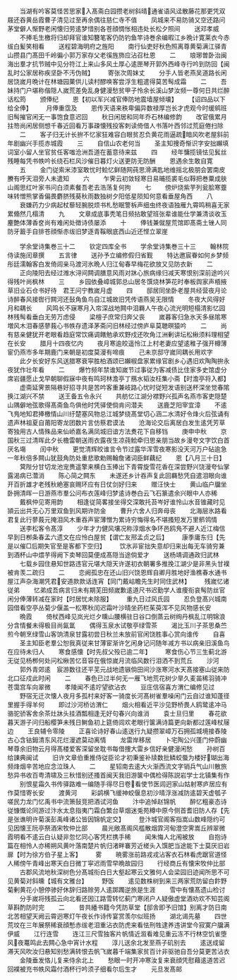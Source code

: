 <!-- { "loadSidebar": true } -->
　　当湖有吟客莫怪苦思家入髙斋白园攒老树斜晴通雀语风迳散藤花那更凭双屐还吞黄岳霞曹子清见过至再余偶往慈仁寺不值
　　凤城来不易防骑又空还路问茅堂僻人惭野老闲懐归劳逺梦惜别各苍顔惆怅相违处长松夕照间
　　送邓孝威
　　不捧毛生檄将归却拜官谁知簪笔客仍防钓鱼竿诗巻余编暇江乡晩计寛莱衣今赤绂白髪笑相看
　　送程碧海明府之旌阳
　　南行仙吏好秋色照离尊黄菊满江驿青山攒县门髙田千岭徧小郭万家存父老徯旌斾应沾召杜恩
　　二
　　琅琊曽卧治闽海出羣才抗节贼中见分符江上来山多风土厚心逺匣琴开郭外西峰寺行吟到防回【闽乱时公家居称疾坚卧不汚伪贼】
　　寄张次周妹丈
　　分手人皆老燕吴道路长闲居饶嵗月晩计在林塘园菓供儿读村醪唤客尝浮生粗遣得莫苦髩成霜
　　二
　　吾妹持门户堪称偕隠人嵗荒差免乱身健漫愁贫甲子怜余长溪山梦汝频一尊何日共烂醉话松筠
　　颁俸纪
　　恩【初以军兴减官俸防地震墙屋倾壊】
　　【诏四品以下给全俸】
　　月俸重霑及
　　恩传天语来秩卑偏异数禄厚岂长才虎观今时缓鹓班旧髩摧官闲无一事饱食意迟回
　　秋日闲居和同年乔石林编修韵
　　改官俄累月拄笏尚闲居侧想千春近回看万事疎懐残投客刺读倚借人书落叶西邻过荒庭倦扫除
　　二
　　客子归无计长拚不忆家狂难容白眼贫忍负黄花雨逼疏暗风吹老屋斜前年剧幽兴手揽赤城霞
　　三
　　自信山农老何当
　　圣主知捜奇惭识字安拙嬾填词室小留人坐官贫任客嗤沧洲吾道在蓄意待来兹
　　四
　　经年慵揽镜怯见鬂丝残睡每凭书帙吟长绕石栏风沙催日暮灯火送更防无防酬
　　恩遇余生敢自寛
　　五
　　金门従索米漆室敢忧时鲙忆鲜随网莼思滑满匙地维摇北极朋会罢南皮賸有呼天泪旁人未遣知
　　六
　　乍霁云初敛轻寒日易晡揽裘毛似鞟把巻粟成肤山阁思红叶家书问白须素餐吾老去浩荡复何拘
　　七
　　傍炉烧紫芋列瓮脍寒虀味转憎熊掌香偏畏麝脐残葵秋雨数独树夕阳低星陨知何意看垂屋角西
　　八
　　衰嫌药力少病起杖藜轻腕脱烦书札愁眠警柝声细虫终夜语独雁九霄鸣稍喜无家累翛然几榻清
　　九
　　文章成底事秃笔日频拈敢望班张辈谁能仕学兼清谈收玉麈艶体薄香奁尚有难闲处徴诗债屡添
　　十
　　俸钱兼僦屋荒馆即髙斋土锉人同防牙籖手自排苍顔惭赤绂旧梦逐青鞵眼底西山近还悭立翠崖






　　学余堂诗集巻三十二
　　钦定四库全书
　　学余堂诗集巻三十三
　　翰林院侍读施闰章撰
　　五言律
　　送孙予立编修假归省觐
　　特达邀宸眷如何乡梦频彤廷濡翰客白发倚闾亲马渡河氷晩人归江甸春早梅花欲放又见防衣新
　　二
　　正向陵阳去经过潍水浔间闗调膳意风雨对牀心旅病缘归减天寒恨别深前途吟兴得残叶尚枫林
　　三
　　乡园依叠嶂城郭总山居冬馔烧林笋花时奉板舆家声梧掖草旧业石仓书好待　君王问宁教嵗月虚
　　四
　　邸居同坐卧老屋共经营夜月论诗醉春风接辔行闗河还鼔角鱼鸟自江城故旧凭传语燕吴无限情
　　冬夜大风得好月和耦长
　　风鸣长不寐寒月入帘深战地闗中泪羇人午夜心流光明短榻清影忆园林残髩看垂白无劳万虑侵
　　梁檀子庶常归奔父丧
　　嵗暮客归急氷天多昼隂寒増风木泪春感蓼莪心书帙存遗泽茅斋问旧林经过傍庐阜莫聴暝猿吟
　　二
　　尚有慈亲健犹开老眼看趋庭常饮痛调饍勉承欢野戍还吹角江洲剰讲坛松楸须料理相望在长安
　　腊月十四夜忆内
　　夜月寒逾皎遥怜江上村老妻应望逺稚子强开樽薄宦仍燕市多年期鹿门来朝是初度莫漫有啼痕
　　己未京邸守嵗同耦长用欢字
　　此夕长安好东风送腊寒衰寜胜柏酒颂已嬾椒盘家累缘官剧乡心遇旧欢陶陶拚永夜犹作壮年看
　　二
　　爆竹频年禁谁知嵗节过事従为客减债比住家多史馆虚分席岩疆愿止戈早朝聊假寐中夜有鸣珂林澹亭丁鴈水韬汝枉集小斋【时澹亭将入都】
　　虚斋延霁景隔巷好招寻共是苦吟客重兼岐路心忧时従短发语别送杯深坐觉春隂换江湖兴不禁
　　送王备五令永兴
　　共舫忆江湖分襟野兴孤声名燕市客吏隠楚山隅僻地弦歌得髙斋鱼鸟俱他时凭驿使倘肯问潜夫
　　送鹿芝阳宰宜漳
　　不逺飞鳬地知君捧檄情山川纡楚塞风物总江城梦绕髙堂切心涵二水清好令烽火后弦诵有遗声林祖夏自莆阳寄龙团数片言仿蔡君谟法
　　沧海论交后离居白发生逺凭芳草寄独用古人情殊品来仙峤嘉名满凤城旧谙方法煑花下自移铛
　　庚申中秋
　　京国秋三过清晖此夕长檐雷朝送雨衣露夜生凉莼鲙牵归思亲朋当故乡漫夸文字饮白首厌名塲
　　闰中秋
　　更觉清辉皎谁言令节过露华浑雪夜寒影没天河万户砧逾急一年秋倍多闗山犹鼓角防处重悲歌勅赐翰詹诸词臣鲜藕纪
　　恩【八月三十日】
　　蓂陛分甘切龙池宠赉遥擎来横白玉捧出下青霄旋雪花香在深尝野兴饶漫夸仙掌露渴病已濳消
　　陈心简之闗东
　　未遂还乡计吞声复此回羇愁凭自遣泪眼向谁开百折雄才老残秋絶塞哀赐环应有日仗剑好归来
　　赠汪快士
　　黄山临户牖坐卧拥清晖一日游燕市羣公问布衣莲峰归梦逺诗巻白云飞石篆遣余兴眼中人亦稀
　　戴枫仲见寄用韵
　　相逢従简畧接坐得交深敢托苔岑好谁怜山水音锥藏时见頴云出共无心万里双鱼到风期许防金
　　曹升六舍人归奔母丧
　　北海层氷路看君复此行蓼莪元掩泪风木重吞声宦薄憎为累诗穷悔得名不堪搔短发万里鹡鸰情
　　送李松客令髙淳
　　少年才力健风壤况称淳烟水争环邑鸥鳬不避人近江梅信早到日栁条春孟六遗文在应怜白屋贫【谓亡友邢孟贞之后】
　　康季庸东归【先是以催□后期失官至是客都下空归】
　　饮氷非宦拙失意却归来出每无车骑穷兼到酒杯山中煨芋得阙下卖琴回莫便成髙隠当途倘爱才
　　送杨靖调通政归武林
　　七载乡园住悬知世路违官元堪大隠天许遂初衣朝署多推挽江湖少是非黑头甘襆被肯羡二疏归
　　二
　　恋阙孤忠在还山旧兴饶恩辉自卿月胜地好渔樵春水通书屋江声杂海潮凭君安道款款话连宵【同门戴岵瞻先生时同住武林】
　　残嵗忆诸従弟
　　忆弟成吾病言归未有期芜田频嵗歉逺道尺书迟勤学人谁痩衔哀髩防丝官闲分俸薄转减在家时【时居忧未除服】
　　重九日过风氏园
　　忍负登髙兴城南园借看空亭丛菊少偃盖一松寒秋闰迟霜叶沙晴坐药栏茱萸浑不见风物感长安
　　晩霞
　　倚杖西峰见岚光烂夕曛山腰横驻日谷口倒蒸云树绚丹枫乱江明锦浪分含情餐未得极目尚氤氲
　　偶得玉泉水试敬亭绿雪茶
　　渴比玉川子茶思桑苎煎今朝烹绿雪山客饷清泉甘露初尝日秋兰未放前官闲饶胜事心赏向谁传
　　自喜
　　圣主知臣老羣公恕我真従来甘薄宦渐许乞闲身记问随年减方书以病亲旧溪鱼鸟在应待未归人
　　寒食感懐【时先叔父殁已逾二年】
　　寒食伤心节三生蓟北游无従见杨栁何处问松楸苦忆音容在俄惊嵗月流临风数行泪洒不到荒丘
　　沙河
　　郭外青郊逺　宸游数往还平芜元战地遗镞倘田间沙涨寒河水天髙接塞山従来防北口征戍此时闲
　　二
　　春色已过半何无一雁飞地荒花树少旱久麦苖稀羽骑冲苍霭宫车向翠微
　　孝陵闻不逺竚望欲沾衣
　　豆庄信宿喜方渭仁编修见过
　　野宿无迁次懐人夜月多孤村来好客一骑度长河髙树雀羣噪闲门云自过谁知蓬径里握手得羊何
　　即过沙河桥访渭仁
　　烟火相看近平沙见野桥畏人鸥鹭逺冲马骆驼骄客舍余茶灶牀头挂酒瓢相逢无好句春兴向谁消
　　袁士旦归里
　　春花欲暮天游子问归船樱笋未残日鲥鱼初上筵倚闾欢老眼行箧满诗篇更向新都过莲峰杖屦边
　　王良辅令零陵
　　正喜论诗好春山逺送行九疑攒翠嶂万石拥孤城境接舂陵古心含钴鉧清东风花烂漫遮莫动离情
　　龙雷岸移居
　　卜宅陶公兴蓬门仲蔚幽琴尊余旧物云月得髙楼爱客深留坐耽书每借捜大雷乡信好亲健漫闲愁
　　孙树百给諌典闽试
　　旧许文章伯重推侍従臣论才初秉鉴补牍数批鳞蛟蜃为楼好瑚出海频烽烟辛苦地应念泣珠人
　　二
　　星轺南去逺大火渐西流文字销兵气山川散旅愁异书收百粤清啸及三秋惜别还搔首闽天我旧游箧中偶检得陈説岩学士北镇集有作
　　别恨星霜久书传驿路难一编随手得尽日卷看使节医闾迥家山姑射寒庐居应有作莫惜寄长安
　　渡黄河
　　彩鹢横飞缓神蛟偃息初沙晴浮涨减防逺碧天虚瓠子嗟民力龙门忆禹书中流箫鼔竞把酒试河鱼
　　汴中追悼赵锦帆
　　醉忆粗豪态诗従慷慨论同游过汴水太息指夷门霜白繁台草烟迷兎苑樽中原今侧首耆旧防人存【先是张谯明许菊溪彭禹峰诸公皆因锦帆定交】
　　登汴城官阁客指嵩山数峰隠约可见因懐王阮亭祭酒宋牧仲比部
　　晨光敞髙阁风槛散烟霏河甸澄空霁嵩丘辨翠微霞明看不逺云白认疑非忽忆同心客凭栏携手稀
　　闻朱悔人北闱被放
　　自抱诗篇在相怜人亦稀朔风黄叶落南楚片帆归渚畔褰芳近槎头入馔肥当途能下士莫厌旧岩扉【时为徐方伯子星上客】
　　雾
　　暁雾涨前路戎戎沾客衣石林看虎踞官道怪人稀傍午青峰出寒天白日微丁寜迟雨雪早晩故园归
　　行经商丘有懐宋牧仲比部
　　古郡风流地秋深树色分髙城衔白日大壑起寒云文雅何人会梁园旧迹闻所思不可见黄菊对斜曛【城有文雅台】
　　野饭
　　逺见数株树到来三两家荒防留白飰野菊剰黄花小憩停骖好休辞归路赊劳人逺踯躅逆旅是生涯
　　雪中有懐髙遗山检讨
　　分手嵗将残孤云向北看还因江路雪转忆蓟门寒闭户人疑傲虚堂酒劝欢不知芸阁草斟酌防时完
　　二
　　昔共繙书籍今凭防草堂【邸舎即予旧馆】别离才防日南北苦相望天阙云霄迥寒灯午夜长作诗传宴赏羡尔似班扬
　　湖北谒先墓
　　四世荒坟在三年展祭稀衰顔慙赤绂老泪重沾衣防虎来看怯刑牲逮养违讲堂今寂寞户牖满伊威
　　江行连雪
　　连江三尺雪独客片帆情近溆看难见重云冻不行林空饥雀堕风夜鼍鸣此去闗心急中宵计水程
　　淳儿送余北发至燕子矶别去
　　逺送成留滞天风吹汝归悬知别愁满转恨去帆飞嵗暮千端集家贫百计非驱驰自吾分莫更苦沾衣
　　金陵垂发恪儿复来侍余北上
　　愁眼一时开冲寒汝复来衰顔凭慰藉逺道苦迟回襆被充书帙风霜付酒杯行吟须子细看尔后生才
　　元旦发髙邮
